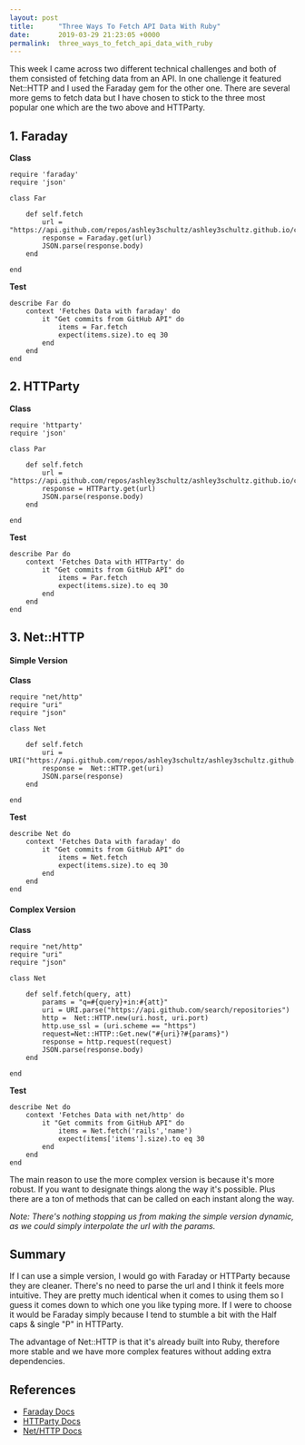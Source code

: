 ```yaml
---
layout: post
title:      "Three Ways To Fetch API Data With Ruby"
date:       2019-03-29 21:23:05 +0000
permalink:  three_ways_to_fetch_api_data_with_ruby
---
```



This week I came across two different technical challenges and both of them consisted of fetching data from an API. In one challenge it featured Net::HTTP and I used the Faraday gem for the other one. There are several more gems to fetch data but I have chosen to stick to the three most popular one which are the two above and HTTParty.
## 1. Faraday

**Class**
```
require 'faraday'
require 'json'

class Far

    def self.fetch
        url = "https://api.github.com/repos/ashley3schultz/ashley3schultz.github.io/commits"
        response = Faraday.get(url)
        JSON.parse(response.body)
    end

end
```

**Test**
```
describe Far do
    context 'Fetches Data with faraday' do
        it "Get commits from GitHub API" do
            items = Far.fetch
            expect(items.size).to eq 30
        end
    end
end
```

## 2. HTTParty

**Class**
```
require 'httparty'
require 'json'

class Par

    def self.fetch
        url = "https://api.github.com/repos/ashley3schultz/ashley3schultz.github.io/commits"
        response = HTTParty.get(url)
        JSON.parse(response.body)
    end

end
```

**Test**
```
describe Par do
    context 'Fetches Data with HTTParty' do
        it "Get commits from GitHub API" do
            items = Par.fetch
            expect(items.size).to eq 30
        end
    end
end
```

## 3. Net::HTTP
#### Simple Version

**Class**
```
require "net/http"
require "uri"
require "json"

class Net

    def self.fetch
        uri = URI("https://api.github.com/repos/ashley3schultz/ashley3schultz.github.io/commits")
        response =  Net::HTTP.get(uri)
        JSON.parse(response)
    end

end
```

**Test**
```
describe Net do
    context 'Fetches Data with faraday' do
        it "Get commits from GitHub API" do
            items = Net.fetch
            expect(items.size).to eq 30
        end
    end
end
```

#### Complex Version

**Class**
```
require "net/http"
require "uri"
require "json"

class Net

    def self.fetch(query, att)
        params = "q=#{query}+in:#{att}"
        uri = URI.parse("https://api.github.com/search/repositories")
        http =  Net::HTTP.new(uri.host, uri.port)
        http.use_ssl = (uri.scheme == "https")
        request=Net::HTTP::Get.new("#{uri}?#{params}")
        response = http.request(request)
        JSON.parse(response.body)
    end

end
```

**Test**
```
describe Net do
    context 'Fetches Data with net/http' do
        it "Get commits from GitHub API" do
            items = Net.fetch('rails','name')
            expect(items['items'].size).to eq 30
        end
    end
end
```

The main reason to use the more complex version is because it's more robust. If you want to designate things along the way it's possible. Plus there are a ton of methods that can be called on each instant along the way. 

*Note: There's nothing stopping us from making the simple version dynamic, as we could simply interpolate the url with the params.*

## Summary
If I can use a simple version, I would go with Faraday or HTTParty because they are cleaner. There's no need to parse the url and I think it feels more intuitive. They are pretty much identical when it comes to using them so I guess it comes down to which one you like typing more. If I were to choose it would be Faraday simply because I tend to stumble a bit with the Half caps & single "P" in HTTParty.

The advantage of Net::HTTP is that it's already built into Ruby, therefore more stable and we have more complex features without adding extra dependencies.

## References 
* [Faraday Docs](https://www.rubydoc.info/gems/faraday/0.7.6)
* [HTTParty Docs](https://www.rubydoc.info/gems/httparty/0.16.4)
* [Net/HTTP Docs](https://ruby-doc.org/stdlib-2.6.2/libdoc/net/http/rdoc/Net/HTTP.html)
